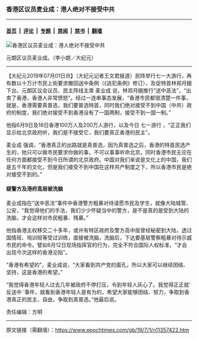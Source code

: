 ### 香港区议员麦业成：港人绝对不接受中共

---

#### [首页](../../../..?n11357422) &nbsp;|&nbsp; [评论](../../../../../epoch-comment?n11357422) &nbsp;|&nbsp; [专题](../../../../../epoch-special?n11357422) &nbsp;|&nbsp; [禁闻](../../../../../epoch-news?n11357422) &nbsp;|&nbsp; [禁书](../../../../../books?n11357422) &nbsp;|&nbsp; [翻墙](https://github.com/gfw-breaker/nogfw/blob/master/README.md?n11357422)


<div><img alt="香港区议员麦业成：港人绝对不接受中共" class="attachment-djy_600_400 size-djy_600_400 wp-post-image" src="https://i.epochtimes.com/assets/uploads/2019/07/1907010741171366@1200x1200-600x400.jpg"/>
<div class="caption">
 <p>
  元朗区议员麦业成。（李小朗／大纪元）
 </p>
</div></div><hr/><div class="post_content" id="artbody" itemprop="articleBody">
 <!-- article content begin -->
 <p>
  【大纪元2019年07月01日讯】（大纪元记者王文君报道）民阵举行七一大游行，再有数以十万计市民上街要求撤回送中条例（《逃犯条例》修订），及促特首林郑月娥下台。元朗区议会议员、民主阵线主席
  <ok href="https://www.epochtimes.com/gb/tag/%E9%BA%A6%E4%B8%9A%E6%88%90.html">
   麦业成
  </ok>
  说，林郑月娥推行“送中恶法”，“出卖了香港，香港人非常愤怒”。经过一连串事态发展，“香港市民都很清楚一件事，就是，香港需要真普选，我们要普选特首，同时我们绝对接受不到中国（中共）政府的制度，我们绝对接受不到香港没有了一国两制，接受不到一国一制。”
 </p>
 <p>
  他指6月9日及16日香港100万人及200万人游行，以及今日
  <ok href="https://www.epochtimes.com/gb/tag/%E4%B8%83%E4%B8%80%E6%B8%B8%E8%A1%8C.html">
   七一游行
  </ok>
  ，“正正我们显示给北京政府听，我们是不接受它，我们要真正香港的民主”。
 </p>
 <p>
  <ok href="https://www.epochtimes.com/gb/tag/%E9%BA%A6%E4%B8%9A%E6%88%90.html">
   麦业成
  </ok>
  强调，“香港真正的出路就是真普选，因为真普选之后，香港的特首民选产生的，他只可以做市民要求你做的事，不可以事事听命北京。同时香港市民无论在任何方面都接受不到今日所谓的北京政府。中国对我们来说是文化上的中国，我们是五千年的文化，但是我们接受不到中国在这样共产制度之下，所以香港市民是绝对接受不到的。”
 </p>
 <h4>
  疑警方及港府高层被洗脑
 </h4>
 <p>
  麦业成指在“送中恶法”事件中香港警方粗暴对待请愿市民及学生，就像大陆城管、公安，“我觉得他们的手法，我们少少怀疑当中的警方，是不是真的是受到大陆的洗脑，才会这样对市民粗暴、残暴。”
 </p>
 <p>
  他指香港主权移交二十多年，或许有特区政府及警方高中层曾经秘密到大陆，透过国情班、培训班等受过训练，直接被洗脑，洗脑后，下达要基层警察粗暴对待示威市民的命令。譬如6月12日现场指挥官的行为，完全不符合国际人权标准，“才会出现今次这样的香港沦陷”。
 </p>
 <p>
  “香港有希望的”，麦业成说，“大家看到共产党的面孔，所以大家可以继续团结、坚持，这是香港的希望。”
 </p>
 <p>
  “我觉得香港年轻人过去几年被政府不停打压，令到年轻人灰心了。我觉得正正就‘
  <ok href="https://www.epochtimes.com/gb/tag/%E5%8F%8D%E9%80%81%E4%B8%AD.html">
   反送中
  </ok>
  ’事件，就看到香港年轻人是有为的，希望大家能够团结、努力，争取到香港真正的民主、自由，争取到真普选。”他最后说。
 </p>
 <p>
  责任编辑：方明
 </p>
 <!-- article content end -->
 <div id="below_article_ad">
 </div>
</div>


---

原文链接（需翻墙）：https://www.epochtimes.com/gb/19/7/1/n11357422.htm